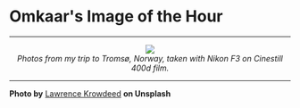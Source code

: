 # Omkaar's Image of the Hour

---

<div align="center">

<a href="https://unsplash.com/photos/snow-covered-mountains-meet-a-bright-cloudy-sky-3myTRO13hTY">
  <img src="https://images.unsplash.com/photo-1742458499968-d87ba5ad89dd?crop=entropy&cs=tinysrgb&fit=max&fm=jpg&ixid=M3w3NjA2Nzh8MHwxfHJhbmRvbXx8fHx8fHx8fDE3NTAzMDU2MDB8&ixlib=rb-4.1.0&q=80&w=1080" style="max-width:100%; height:auto;">
</a>

<br>
<i>Photos from my trip to Tromsø, Norway, taken with Nikon F3 on Cinestill 400d film.</i>

</div>

---

**Photo by** [Lawrence Krowdeed](https://unsplash.com/@krowdeed) **on Unsplash**
